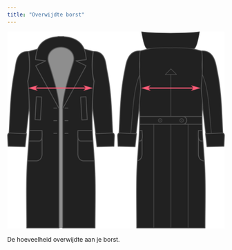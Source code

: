 ```yaml
---
title: "Overwijdte borst"
---
```


![Overwijdte borst](./chestease.svg)

De hoeveelheid overwijdte aan je borst.




